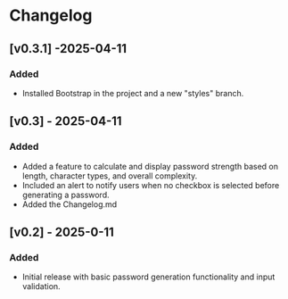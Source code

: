 # Changelog

## [v0.3.1] -2025-04-11
### Added
- Installed Bootstrap in the project and a new "styles" branch.

## [v0.3] - 2025-04-11
### Added
- Added a feature to calculate and display password strength based on length, character types, and overall complexity.
- Included an alert to notify users when no checkbox is selected before generating a password.
- Added the Changelog.md 

## [v0.2] - 2025-0-11
### Added
- Initial release with basic password generation functionality and input validation.